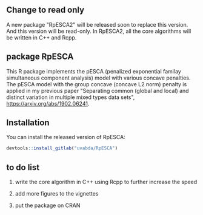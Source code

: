 ## Change to read only
A new package "RpESCA2" will be released soon to replace this version. And this version will be read-only. In RpESCA2, all the core algorithms will be written in C++ and Rcpp.

## package RpESCA
This R package implements the pESCA (penalized exponential familay simultaneous component analysis) model with various concave penalties. The pESCA model with the group concave (concave L2 norm) penalty is applied in my previous paper "Separating common (global and local) and distinct variation in multiple mixed types data sets", https://arxiv.org/abs/1902.06241.

## Installation

You can install the released version of RpESCA:

``` r
devtools::install_gitlab("uvabda/RpESCA")
```

## to do list
1. write the core algorithm in C++ using Rcpp to further increase the speed

2. add more figures to the vignettes

3. put the package on CRAN

